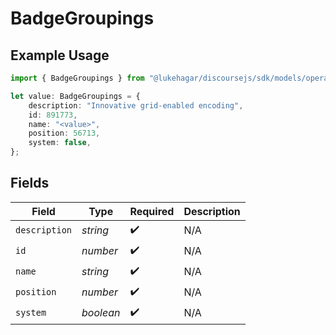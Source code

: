 # BadgeGroupings

## Example Usage

```typescript
import { BadgeGroupings } from "@lukehagar/discoursejs/sdk/models/operations";

let value: BadgeGroupings = {
    description: "Innovative grid-enabled encoding",
    id: 891773,
    name: "<value>",
    position: 56713,
    system: false,
};
```

## Fields

| Field              | Type               | Required           | Description        |
| ------------------ | ------------------ | ------------------ | ------------------ |
| `description`      | *string*           | :heavy_check_mark: | N/A                |
| `id`               | *number*           | :heavy_check_mark: | N/A                |
| `name`             | *string*           | :heavy_check_mark: | N/A                |
| `position`         | *number*           | :heavy_check_mark: | N/A                |
| `system`           | *boolean*          | :heavy_check_mark: | N/A                |